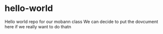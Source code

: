 # hello-world

Hello world repo for our mobann class
We can decide to put the dovcument here if we really want to do thatn
